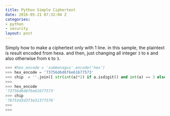```yaml
---
title: Python Simple Ciphertext
date: 2016-05-21 07:32:04 Z
categories:
- python
- security
layout: post
---
```


Simply how to make a ciphertext only with 1 line. in this sample, the plaintext is result encoded from hexa. and then, just changing all integer `3` to `6` and also otherwise from `6` to `3`.

```python
>>> #hex_encode = 'summonagus'.encode('hex')
>>> hex_encode = '73756d6d6f6e61677573'
>>> chip  = ''.join([ str(int(a)*2) if a.isdigit() and int(a) == 3 else str(int(a)/2) if a.isdigit() and int(a) == 6 else a for a in hex_encode ])
>>> 
>>> hex_encode
'73756d6d6f6e61677573'
>>> chip
'76753d3d3f3e31377576'
>>> 
>>> 
```